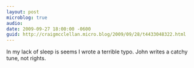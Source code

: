```yaml
---
layout: post
microblog: true
audio: 
date: 2009-09-27 18:00:00 -0600
guid: http://craigmcclellan.micro.blog/2009/09/28/t4433048322.html
---
```

In my lack of sleep is seems I wrote a terrible typo. John writes a catchy tune, not rights.
